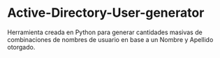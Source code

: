 # Active-Directory-User-generator
Herramienta creada en Python para generar cantidades masivas de combinaciones de nombres de usuario en base a un Nombre y Apellido otorgado.
